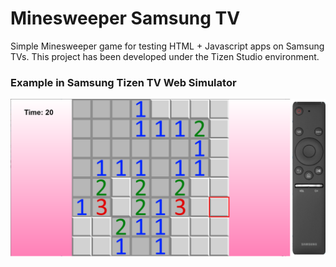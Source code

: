 # Minesweeper Samsung TV
Simple Minesweeper game for testing HTML + Javascript apps on Samsung TVs.
This project has been developed under the Tizen Studio environment.


### Example in Samsung Tizen TV Web Simulator
![alt text](MinesweeperScreenshot.png)
